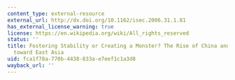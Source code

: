 ```yaml
---
content_type: external-resource
external_url: http://dx.doi.org/10.1162/isec.2006.31.1.81
has_external_license_warning: true
license: https://en.wikipedia.org/wiki/All_rights_reserved
status: ''
title: Fostering Stability or Creating a Monster? The Rise of China and U.S. Policy
  toward East Asia
uid: fca1f78a-770b-4438-833a-e7eef1c1a3d8
wayback_url: ''
---
```

